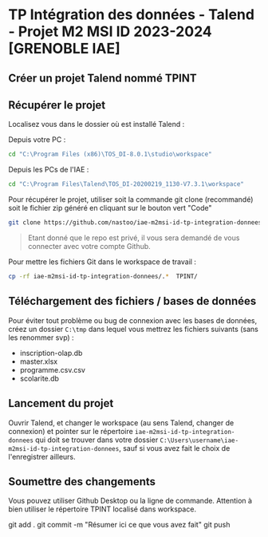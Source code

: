 # TP Intégration des données - Talend - Projet M2 MSI ID 2023-2024 [GRENOBLE IAE]

## Créer un projet Talend nommé TPINT

## Récupérer le projet

Localisez vous dans le dossier où est installé Talend : 

Depuis votre PC : 
```bash
cd "C:\Program Files (x86)\TOS_DI-8.0.1\studio\workspace"
```

Depuis les PCs de l'IAE : 
```bash
cd "C:\Program Files\Talend\TOS_DI-20200219_1130-V7.3.1\workspace"
```

Pour récupérer le projet, utiliser soit la commande git clone (recommandé) soit le fichier zip généré en cliquant sur le bouton vert "Code"
```bash
git clone https://github.com/nastoo/iae-m2msi-id-tp-integration-donnees/
```

> Etant donné que le repo est privé, il vous sera demandé de vous connecter avec votre compte Github. 


Pour mettre les fichiers Git dans le workspace de travail : 
```bash
cp -rf iae-m2msi-id-tp-integration-donnees/.*  TPINT/
```


## Téléchargement des fichiers / bases de données

Pour éviter tout problème ou bug de connexion avec les bases de données, créez un dossier `C:\tmp` dans lequel vous mettrez les fichiers suivants (sans les renommer svp) : 
- inscription-olap.db
- master.xlsx
- programme.csv.csv
- scolarite.db

## Lancement du projet

Ouvrir Talend, et changer le  workspace (au sens Talend, changer de connexion) et pointer sur le répertoire `iae-m2msi-id-tp-integration-donnees` qui doit se trouver dans votre dossier `C:\Users\username\iae-m2msi-id-tp-integration-donnees`, sauf si vous avez fait le choix de l'enregistrer ailleurs.


## Soumettre des changements

Vous pouvez utiliser Github Desktop ou la ligne de commande. Attention à bien utiliser le répertoire TPINT localisé dans workspace. 

git add . 
git commit -m "Résumer ici ce que vous avez fait"
git push 
